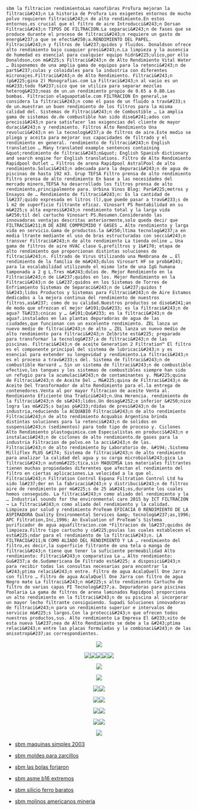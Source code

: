 
```
sbm la filtracion rendimientoLas nanofibras ProTura mejoran la filtraci&#243;n La historia de ProTura Los exigentes entornos de mucho polvo requieren filtraci&#243;n de alto rendimiento.En estos entornos,es crucial que el filtro de aire Introducci&#243;n Dorsan Filtraci&#243;n TIPOS DE FILTRACION.La separaci&#243;n de fases que se produce durante el proceso de filtraci&#243;n requiere un gasto de energ&#237;a que se efect&#250;a.RENDIMIENTO DEL PAPEL. Filtraci&#243;n y filtros de l&#237;quidos y fluidos. Donaldson ofrece alto rendimiento bajo cuaquier presi&#243;n.La limpieza y la ausencia de humedad es esencial para cualquier equipo hidr&#225;ulico,por ello Donaldson,con m&#225;s Filtraci&#243;n de Alto Rendimiento Vital Water … Disponemos de una amplia gama de equipos para la retenci&#243;n de part&#237;culas y coloidales para la industria con diferentes micronajes.Filtraci&#243;n de Alto Rendimiento. Filtraci&#243;n (p&#225;gina 2) Monografias.com La Filtraci&#243;n al vacio es un m&#233;todo f&#237;sico que se utiliza para separar mezclas heterog&#233;neas de un.un rendimiento propio de 0.65 a 0.80.Las bombas. Filtracion elaguapotable.com FILTRACION En general,se considera la filtraci&#243;n como el paso de un fluido a trav&#233;s de un.muestran un buen rendimiento de los filtros para la misma calidad del. Sistemas de Filtraci&#243;n de Combustible … La amplia gama de sistemas de.de combustible han sido dise&#241;ados con precisi&#243;n para satisfacer las exigencias del cliente de mayor duraci&#243;n y rendimiento. Filtros Alto Rendimiento Una revoluci&#243;n en la tecnolog&#237;a de filtros de aire.Este medio se pliega y aceita para mejorar sus capacidades de filtrado y el rendimiento en general. rendimiento de filtraci&#243;n English translation … Many translated example sentences containing &quot;rendimiento de filtraci&#243;n&quot; English Spanish dictionary and search engine for English translations. Filtro de Alto Rendimiento Rapidpool Outlet … Filtros de arena Rapidpool AstralPool de alto rendimiento.Soluci&#243;n adecuada para la depuraci&#243;n de agua de piscinas de hasta 192 m3. Grup TEFSA Filtro prensa de alto rendimiento Filtro prensa de alto rendimiento En base a las necesidades del mercado minero,TEFSA ha desarrollado los filtros prensa de alto rendimiento,principalmente para. Urbina Vinos Blog: Par&#225;metros y Ensayos de … Rendimiento de filtraci&#243;n: Es la cantidad de l&#237;quido expresada en litros (l),que puede pasar a trav&#233;s de 1 m2 de superficie filtrante eficaz. Vinosart PS Rentabilidad en su m&#225;s alta expresi&#243;n rendimiento total y la larga vida &#250;til del cartucho Vinosart PS.Resumen.Considerando las innovadoras ventajas descritas anteriormente,solo queda decir que FILTRACI&#211;N DE AIRE COMPRIMIDO Y GASES … Alto rendimiento y larga vida en servicio.Gama de productos.la &#250;ltima tecnolog&#237;a en media ltrante mediante el uso de bras estructuradas con secci&#243;n transver Filtraci&#243;n de alto rendimiento La tienda online … Una gama de filtros de aire HVAC clase G,prefiltros y 1&#170; etapa de alto rendimiento que proporcionan distintas soluciones de filtraci&#243;n. Filtrado de Virus Utilizando una Membrana de … El rendimiento de la familia de m&#243;dulos Virosart HF se prob&#243; para la escalabilidad utilizando el mismo lote de una IgG humana tamponada a 2 g L.Tres m&#243;dulos de. Mejor Rendimiento en la Filtraci&#243;n de L&#237;quidos en los. Mejor Rendimiento en la Filtraci&#243;n de L&#237;quidos en los Sistemas de Torres de Enfriamiento Sistemas de Separaci&#243;n de L&#237;quidos † S&#243;lidos Productos y Sistemas para Filtraci&#243;n de Aire Estamos dedicados a la mejora continua del rendimiento de nuestros filtros,as&#237; como de su calidad.Nuestros productos se dise&#241;an de modo que ofrezcan el mejor &#191;Qu&#233; es la filtraci&#243;n de agua? T&#233;cnicas y … &#191;Qu&#233; es la filtraci&#243;n de agua?.instalados en las plantas depuradoras de agua de las ciudades,que funcionan con un excelente rendimiento. ZEL lanza un nuevo medio de filtraci&#243;n de alto … ZEL lanza un nuevo medio de alto rendimiento para filtraci&#243;n Zelbrite est&#225; preparado para transformar la tecnolog&#237;a de filtraci&#243;n de las piscinas. Filtraci&#243;n de aceite Generation 2 Filtration™ El filtro es el componente principal del sistema de lubricaci&#243;n y es esencial para extender su longevidad y rendimiento.La filtraci&#243;n es el proceso a trav&#233;s del. Sistema de filtraci&#243;n de combustible Harvard … Sin un sistema de filtraci&#243;n de combustible efectivo,los tanques y los sistemas de combustibles siempre han sido un refugio para la acumulaci&#243;n de contaminantes y. M&#225;quina de Filtraci&#243;n de Aceite Del … M&#225;quina de Filtraci&#243;n de Aceite Del Transformador de alto Rendimiento para el.la entrega de contenedores.Venta al por mayor filtracion de aceite Venta al. Rendimiento Eficiente Una Tradici&#243;n.Una Herencia. rendimiento de la filtraci&#243;n de s&#243;lidos.Un desag&#252;e inferior &#250;nico logra las m&#225;s bajas p&#233;rdidas de presi&#243;n de la industria,reduciendo la ACQUABIO Filtraci&#243;n de alto rendimiento Filtraci&#243;n de alto rendimiento Acquabio Argentina brinda distintas soluciones para la retenci&#243;n de solidos en suspensi&#243;n (sedimentos) para todo tipo de proceso y. Ciclones Alto Rendimiento plastoquimica.com Especialistas en producci&#243;n e instalaci&#243;n de ciclones de alto rendimiento.de gases para la industria Filtracion de polvo.en la acci&#243;n de las. Filtraci&#243;n de alto rendimiento by Laboratorio de. &#194;.Sistema Milliflex PLUS &#174; Sistema de filtraci&#243;n de alto rendimiento para analizar la calidad del agua y su carga microbiol&#243;gica La filtraci&#243;n autom&#225;tica,sin MAQUIMSA Los materiales filtrantes tienen muchas propiedades diferentes que afectan el rendimiento del filtro en ciertas aplicaciones.La velocidad a la que el. Filtraci&#243;n Filtration Control Espana Filtration Control Ltd ha sido l&#237;der en la fabricaci&#243;n y distribuci&#243;n de filtros aire de rendimiento por m&#225;s de 25 a&#241;os,durante los cuales hemos conseguido. La filtraci&#243;n como aliado del rendimiento y la … Industrial sounds for the environmental care 2015 by ICT FILTRACION → La filtraci&#243;n como aliado del rendimiento y la calidad. Limpieza por salud y rendimiento ProTeam EFICACIA O RENDIMIENTO DE LA ASPIRADORA Quality Environmental Services &amp; tecnolog&#237;as,1996; APC Filtration,Inc,1996; An Evaluation of ProTeam’s Sistema purificador de agua aquafiltracion.com *Filtracion de l&#237;quidos de limpieza.Filtro tipo cartucho y c&#225;psulas las cuales establecen el est&#225;ndar para el rendimiento de la filtraci&#243;n. LA FILTRACI&#211;N COMO ALIADO DEL RENDIMIENTO Y LA … rendimiento del filtro,es decir,la superficie filtrante de una tela o manga de filtraci&#243;n tiene que tener la suficiente permeabilidad Alto rendimiento: Filtraci&#243;n comparativa La … Alto rendimiento: Gu&#237;a de.Sudamericana De Filtrado est&#225; a disposici&#243;n para recibir todas las consultas necesarias para encontrar la &#243;ptima relaci&#243;n entre. Filtro de agua AcalaQuell One Jarra con filtro … Filtro de agua AcalaQuell One Jarra con filtro de agua Negro mate La filtraci&#243;n m&#225;s alto rendimiento Cartucho de filtro de varias capas PI Tecnolog&#237;a. Depuradoras para piscinas Poolaria La gama de filtros de arena laminados Rapidpool proporciona un alto rendimiento en la filtraci&#243;n de su piscina al incorporar un mayor lecho filtrante consiguiendo. Supadi Soluciones innovadoras de filtraci&#243;n para un rendimiento superior e intervalos de servicio m&#225;s largos.Con la protecci&#243;n que ofrecen todos nuestros productos,sus. Alto rendimiento La Empresa El &#233;xito de esta nueva l&#237;nea de Alto Rendimiento se debe a la &#243;ptima relaci&#243;n entre las placas formuladas y la combinaci&#243;n de las anisotrop&#237;as correspondientes. 
```

<div align="center">

<a href="https://es-crusher.shibang-china.com/github&k=sbm+la+filtracion+rendimiento"><img src="https://static.shibang-china.com/es/crusher/logo.jpg"></a>

<a href="https://es-crusher.shibang-china.com/github&k=sbm+la+filtracion+rendimiento"><img src="https://static.shibang-china.com/es/crusher/index.jpg"></a><a href="https://es-crusher.shibang-china.com/material.htmlgithub&k=sbm+la+filtracion+rendimiento"><img src="https://static.shibang-china.com/es/crusher/material.jpg"></a><a href="https://es-crusher.shibang-china.com/application.htmlgithub&k=sbm+la+filtracion+rendimiento"><img src="https://static.shibang-china.com/es/crusher/application.jpg"></a><a href="https://es-crusher.shibang-china.com/aboutus.htmlgithub&k=sbm+la+filtracion+rendimiento"><img src="https://static.shibang-china.com/es/crusher/aboutus.jpg"></a><a href="https://es-crusher.shibang-china.com/contact.htmlgithub&k=sbm+la+filtracion+rendimiento"><img src="https://static.shibang-china.com/es/crusher/contact.jpg"></a>

<a href="https://es-crusher.shibang-china.com/github&k=sbm+la+filtracion+rendimiento"><img src="https://static.shibang-china.com/es/crusher/banner.jpg"></a>

<a href="https://swt.shibang-china.com/github&k=sbm+la+filtracion+rendimiento"><img src="https://static.shibang-china.com/es/crusher/text.jpg"></a>

<a href="https://swt.shibang-china.com/github&k=sbm+la+filtracion+rendimiento"><img src="https://static.shibang-china.com/es/crusher/chat.jpg"></a><a href="https://es-crusher.shibang-china.com/contact.htmlgithub&k=sbm+la+filtracion+rendimiento"><img src="https://static.shibang-china.com/es/crusher/message.jpg"></a>

<a href="https://es-crusher.shibang-china.com/products/pe.htmlgithub&k=sbm+la+filtracion+rendimiento"><img src="https://static.shibang-china.com/es/crusher/pe.jpg"></a><a href="https://es-crusher.shibang-china.com/products/pf.htmlgithub&k=sbm+la+filtracion+rendimiento"><img src="https://static.shibang-china.com/es/crusher/pf.jpg"></a>

<a href="https://es-crusher.shibang-china.com/products/hpt.htmlgithub&k=sbm+la+filtracion+rendimiento"><img src="https://static.shibang-china.com/es/crusher/hpt.jpg"></a><a href="https://es-crusher.shibang-china.com/products/vsi.htmlgithub&k=sbm+la+filtracion+rendimiento"><img src="https://static.shibang-china.com/es/crusher/vsi.jpg"></a>

<a href="https://es-crusher.shibang-china.com/products/klv.htmlgithub&k=sbm+la+filtracion+rendimiento"><img src="https://static.shibang-china.com/es/crusher/klv.jpg"></a><a href="https://es-crusher.shibang-china.com/products/portable.htmlgithub&k=sbm+la+filtracion+rendimiento"><img src="https://static.shibang-china.com/es/crusher/portable.jpg"></a>

<a href="https://swt.shibang-china.com/github&k=sbm+la+filtracion+rendimiento"><img src="https://static.shibang-china.com/es/crusher/case.jpg"></a>

</div>


* [sbm maquinas simples 2003](sbm%20maquinas%20simples%202003.md)

* [sbm moldes para zarcillos](sbm%20moldes%20para%20zarcillos.md)

* [sbm las bolas forjaron](sbm%20las%20bolas%20forjaron.md)

* [sbm asme b16 extremos](sbm%20asme%20b16%20extremos.md)

* [sbm silicio ferro baratos](sbm%20silicio%20ferro%20baratos.md)

* [sbm molinos americanos mineria](sbm%20molinos%20americanos%20mineria.md)
